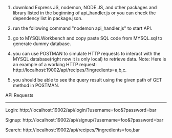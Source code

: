1. download Express JS, nodemon, NODE JS, and other packages and library listed in the beginning of api\_handler.js
or you can check the dependency list in package.json.

2. run the following command "nodemon api\_handler.js" to start API.

3. go to MYSQLWorkbench and copy paste SQL code from MYSQL.sql to generate dummy database.

4. you can use POSTMAN to simulate HTTP requests to interact with the MYSQL database(right now it is only local) to retrieve data.
Note: Here is an example of a working HTTP request: http://localhost:19002/api/recipes/?ingredients=a,b,c.

5. you should be able to see the query result using the given path of GET method in POSTMAN.

API Requests
____________
Login: http://localhost:19002/api/login/?username=foo&?password=bar

Signup: http://localhost:19002/api/signup/?username=foo&?password=bar

Search: http://localhost:19002/api/recipes/?ingredients=foo,bar


